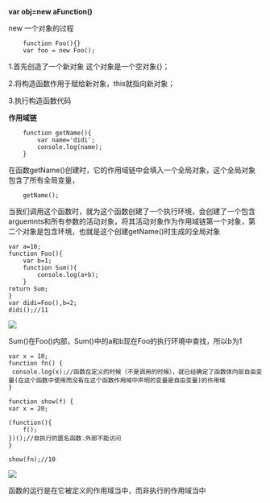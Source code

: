 **var obj=new aFunction()**


new 一个对象的过程

		function Foo(){}
		var foo = new Foo();

1.首先创造了一个新对象 这个对象是一个空对象{}；

2.将构造函数作用于赋给新对象，this就指向新对象；

3.执行构造函数代码


**作用域链**


		function getName(){
			var name='didi';
			console.log(name);
		}
在函数getName()创建时，它的作用域链中会填入一个全局对象，这个全局对象包含了所有全局变量，

		getName();
当我们调用这个函数时，就为这个函数创建了一个执行环境，会创建了一个包含arguemnts和所有参数的活动对象，将其活动对象作为作用域链第一个对象，第二个对象是包含环境，也就是这个创建getName()时生成的全局对象


	var a=10;
	function Foo(){
		var b=1;
		function Sum(){
			console.log(a+b);
		}
	return Sum;
	}
	var didi=Foo(),b=2;
	didi();//11
![](http://wx2.sinaimg.cn/mw690/005yssxzgy1fganu2o0nzj30dn056q2y.jpg)

Sum()在Foo()内部，Sum()中的a和b现在Foo的执行环境中查找，所以b为1

	var x = 10;
	function fn() {
   	 console.log(x);//函数在定义的时候（不是调用的时候），就已经确定了函数体内部自由变量(在这个函数中使用而没有在这个函数作用域中声明的变量是自由变量)的作用域
	}

	function show(f) {
    var x = 20;
    
    (function(){
        f();
    })();//自执行的匿名函数.外部不能访问
	}

	show(fn);//10
![](http://wx1.sinaimg.cn/mw690/005yssxzgy1fgaokcmxz5j30bq077glr.jpg)

函数的运行是在它被定义的作用域当中，而非执行的作用域当中	